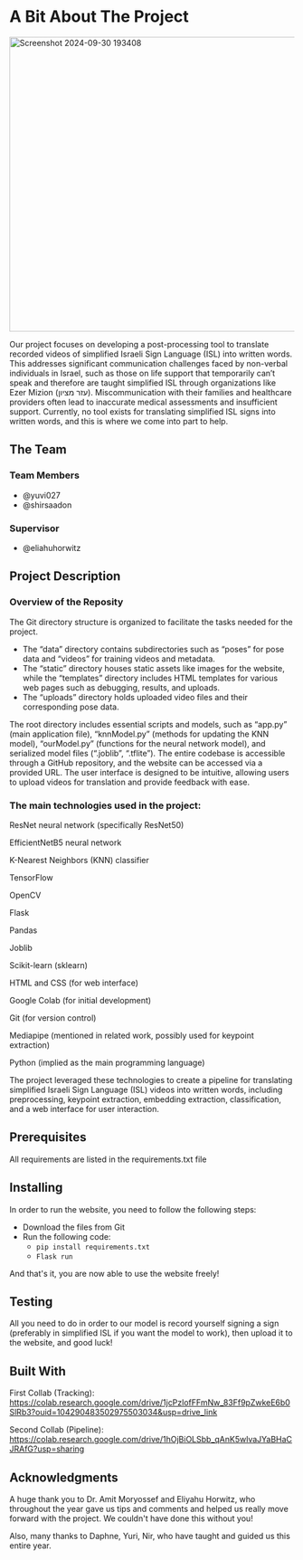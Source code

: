 # A Bit About The Project
<img width="521" alt="Screenshot 2024-09-30 193408" src="https://github.com/user-attachments/assets/a321cec9-37e5-4dd2-84b5-ee2e8e7d5dd9">

Our project focuses on developing a post-processing tool to translate recorded videos of simplified Israeli Sign Language (ISL) into written words. This addresses significant communication challenges faced by non-verbal individuals in Israel, such as those on life support that temporarily can’t speak and therefore are taught simplified ISL through organizations like Ezer Mizion (עזר מציון).
Miscommunication with their families and healthcare providers often lead to inaccurate medical assessments and insufficient support. Currently, no tool exists for translating simplified ISL signs into written words, and this is where we come into part to help.
## The Team
### Team Members
* @yuvi027
* @shirsaadon

### Supervisor
* @eliahuhorwitz
  
## Project Description

### Overview of the Reposity
The Git directory structure is organized to facilitate the tasks needed for the project. 
- The “data” directory contains subdirectories such as “poses” for pose data and “videos” for training videos and metadata.
- The “static” directory houses static assets like images for the website, while the “templates” directory includes HTML templates for various web pages such as debugging, results, and uploads.
- The “uploads” directory holds uploaded video files and their corresponding pose data. 

The root directory includes essential scripts and models, such as “app.py” (main application file), “knnModel.py” (methods for updating the KNN model), “ourModel.py” (functions for the neural network model), and serialized model files (“.joblib”, “.tflite”). 
The entire codebase is accessible through a GitHub repository, and the website can be accessed via a provided URL. The user interface is designed to be intuitive, allowing users to upload videos for translation and provide feedback with ease.
### The main technologies used in the project:

ResNet neural network (specifically ResNet50)

EfficientNetB5 neural network

K-Nearest Neighbors (KNN) classifier

TensorFlow

OpenCV

Flask

Pandas

Joblib

Scikit-learn (sklearn)

HTML and CSS (for web interface)

Google Colab (for initial development)

Git (for version control)

Mediapipe (mentioned in related work, possibly used for keypoint extraction)

Python (implied as the main programming language)


The project leveraged these technologies to create a pipeline for translating simplified Israeli Sign Language (ISL) videos into written words, including preprocessing, keypoint extraction, embedding extraction, classification, and a web interface for user interaction.

## Prerequisites
All requirements are listed in the requirements.txt file

## Installing
In order to run the website, you need to follow the following steps:
* Download the files from Git
* Run the following code:
    * ```pip install requirements.txt```
    * ```Flask run```
 
And that's it, you are now able to use the website freely!

## Testing
All you need to do in order to our model is record yourself signing a sign (preferably in simplified ISL if you want the model to work), then upload it to the website, and good luck!

## Built With
First Collab (Tracking): https://colab.research.google.com/drive/1jcPzlofFFmNw_83Ff9pZwkeE6b0SlRb3?ouid=104290483502975503034&usp=drive_link 

Second Collab (Pipeline): https://colab.research.google.com/drive/1hOjBiOLSbb_qAnK5wlvaJYaBHaCJRAfG?usp=sharing 

## Acknowledgments
A huge thank you to Dr. Amit Moryossef and Eliyahu Horwitz, who throughout the year gave us tips and comments and helped us really move forward with the project. We couldn't have done this without you!

Also, many thanks to Daphne, Yuri, Nir, who have taught and guided us this entire year.
